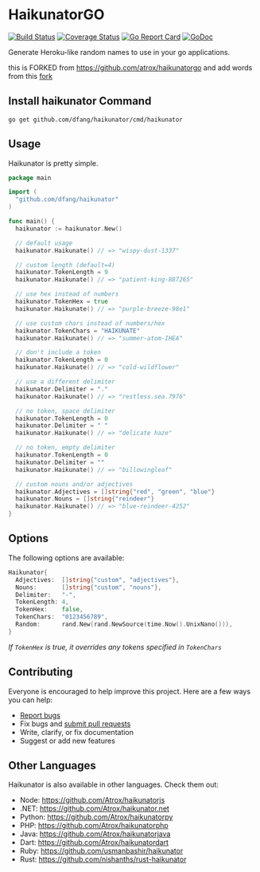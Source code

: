 # HaikunatorGO

[![Build Status](https://img.shields.io/travis/dfang/haikunator.svg?style=flat-square)](https://travis-ci.org/dfang/haikunator?branch=master)
[![Coverage Status](https://img.shields.io/coveralls/dfang/haikunatorgo.svg?style=flat-square)](https://coveralls.io/r/dfang/haikunator)
[![Go Report Card](https://goreportcard.com/badge/github.com/dfang/haikunator?style=flat-square)](https://goreportcard.com/report/github.com/dfang/haikunator)
[![GoDoc](https://img.shields.io/badge/godoc-reference-5272B4.svg?style=flat-square)](https://godoc.org/github.com/dfang/haikunator)

Generate Heroku-like random names to use in your go applications.

this is FORKED from https://github.com/atrox/haikunatorgo and add words from this [fork](https://github.com/TykTechnologies/go-haikunator)

## Install haikunator Command

```
go get github.com/dfang/haikunator/cmd/haikunator
```

## Usage

Haikunator is pretty simple.

```go
package main

import (
  "github.com/dfang/haikunator"
)

func main() {
  haikunator := haikunator.New()

  // default usage
  haikunator.Haikunate() // => "wispy-dust-1337"

  // custom length (default=4)
  haikunator.TokenLength = 9
  haikunator.Haikunate() // => "patient-king-887265"

  // use hex instead of numbers
  haikunator.TokenHex = true
  haikunator.Haikunate() // => "purple-breeze-98e1"

  // use custom chars instead of numbers/hex
  haikunator.TokenChars = "HAIKUNATE"
  haikunator.Haikunate() // => "summer-atom-IHEA"

  // don't include a token
  haikunator.TokenLength = 0
  haikunator.Haikunate() // => "cold-wildflower"

  // use a different delimiter
  haikunator.Delimiter = "."
  haikunator.Haikunate() // => "restless.sea.7976"

  // no token, space delimiter
  haikunator.TokenLength = 0
  haikunator.Delimiter = " "
  haikunator.Haikunate() // => "delicate haze"

  // no token, empty delimiter
  haikunator.TokenLength = 0
  haikunator.Delimiter = ""
  haikunator.Haikunate() // => "billowingleaf"

  // custom nouns and/or adjectives
  haikunator.Adjectives = []string{"red", "green", "blue"}
  haikunator.Nouns = []string{"reindeer"}
  haikunator.Haikunate() // => "blue-reindeer-4252"
}
```

## Options

The following options are available:

```go
Haikunator{
  Adjectives:  []string{"custom", "adjectives"},
  Nouns:       []string{"custom", "nouns"},
  Delimiter:   "-",
  TokenLength: 4,
  TokenHex:    false,
  TokenChars:  "0123456789",
  Random:      rand.New(rand.NewSource(time.Now().UnixNano())),
}
```
*If ```TokenHex``` is true, it overrides any tokens specified in ```TokenChars```*

## Contributing

Everyone is encouraged to help improve this project. Here are a few ways you can help:

- [Report bugs](https://github.com/atrox/haikunatorgo/issues)
- Fix bugs and [submit pull requests](https://github.com/atrox/haikunatorgo/pulls)
- Write, clarify, or fix documentation
- Suggest or add new features

## Other Languages

Haikunator is also available in other languages. Check them out:

- Node: https://github.com/Atrox/haikunatorjs
- .NET: https://github.com/Atrox/haikunator.net
- Python: https://github.com/Atrox/haikunatorpy
- PHP: https://github.com/Atrox/haikunatorphp
- Java: https://github.com/Atrox/haikunatorjava
- Dart: https://github.com/Atrox/haikunatordart
- Ruby: https://github.com/usmanbashir/haikunator
- Rust: https://github.com/nishanths/rust-haikunator

